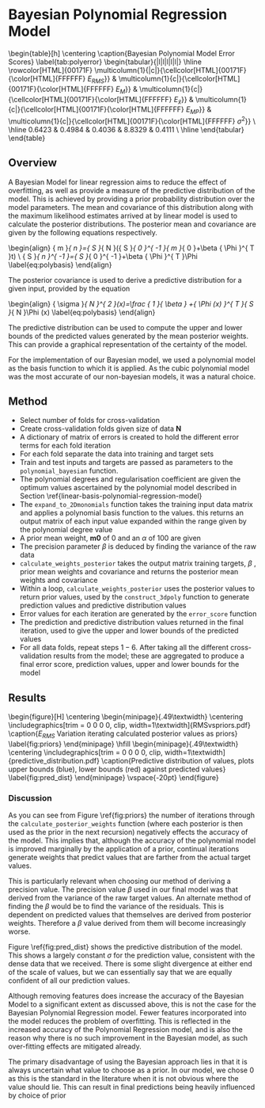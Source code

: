 
# Bayesian Polynomial Regression Model

\begin{table}[h]
\centering
\caption{Bayesian Polynomial Model Error Scores}
\label{tab:polyerror}
\begin{tabular}{|l|l|l|l|l|}
\hline
\rowcolor[HTML]{00171F}
\multicolumn{1}{|c|}{\cellcolor[HTML]{00171F}{\color[HTML]{FFFFFF} ${E}_{RMS}$}} & \multicolumn{1}{c|}{\cellcolor[HTML]{00171F}{\color[HTML]{FFFFFF} ${E}_{M}$}} & \multicolumn{1}{c|}{\cellcolor[HTML]{00171F}{\color[HTML]{FFFFFF} ${E}_{\tilde{x}}$}} & \multicolumn{1}{c|}{\cellcolor[HTML]{00171F}{\color[HTML]{FFFFFF} ${E}_{MP}$}} & \multicolumn{1}{c|}{\cellcolor[HTML]{00171F}{\color[HTML]{FFFFFF} ${\sigma}^{2}$}} \\ \hline
0.6423                                                               & 0.4984                                                               & 0.4036                                                             & 8.8329                                                           & 0.4111                                                           \\ \hline
\end{tabular}
\end{table}

## Overview
A Bayesian Model for linear regression aims to reduce the effect of overfitting, as well as provide a measure of the predictive distribution of the model. This is achieved by providing a prior probability distribution over the model parameters. The mean and covariance of this distribution along with the maximum likelihood estimates arrived at by linear model is used to calculate the posterior distributions. The posterior mean and covariance are given by the following equations respectively.

\begin{align}
    { m }_{ n }={ S }_{ N }({ S }_{ 0 }^{ -1 }{ m }_{ 0 }+\beta { \Phi  }^{ T }t) \\
    { S }_{ n }^{ -1 }={ S }_{ 0 }^{ -1 }+\beta { \Phi  }^{ T }\Phi
    \label{eq:polybasis}
\end{align}

The posterior covariance is used to derive a predictive distribution for a given input, provided by the equation

\begin{align}
    { \sigma  }_{ N }^{ 2 }(x)=\frac { 1 }{ \beta  } +{ \Phi (x) }^{ T }{ S }_{ N }\Phi (x)
    \label{eq:polybasis}
\end{align}

 The predictive distribution can be used to compute the upper and lower bounds of the predicted values generated by the mean posterior weights. This can provide a graphical representation of the certainty of the model.

For the implementation of our Bayesian model, we used a polynomial model as the basis function to which it is applied. As the cubic polynomial model was the most accurate of our non-bayesian models, it was a natural choice.




## Method

- Select number of folds for cross-validation
- Create cross-validation folds given size of data **N**
- A dictionary of matrix of errors is created to hold the different error terms for each fold iteration
- For each fold separate the data into training and target sets
- Train and test inputs and targets are passed as parameters to the `polynomial_bayesian` function.
- The polynomial degrees and regularisation coefficient are given the optimum values ascertained by the polynomial model described in Section \ref{linear-basis-polynomial-regression-model}
- The `expand_to_2Dmonomials` function takes the training input data matrix and applies a polynomial basis function to the values. this returns an output matrix of each input value expanded within the range given by the polynomial degree value
- A prior mean weight, **m0** of 0 and an $\alpha$ of 100 are given
- The precision parameter $\beta$  is deduced by finding the variance of the raw data
- `calculate_weights_posterior` takes the output matrix training targets, $\beta$ , prior mean weights and covariance and returns the posterior mean weights and covariance
- Within a loop, `calculate_weights_posterior` uses the posterior values to return prior values, used by the `construct_3dpoly` function to generate prediction values and predictive distribution values
- Error values for each iteration are generated by the `error_score` function
- The prediction and predictive distribution values returned in the final iteration, used to give the upper and lower bounds of the predicted values
- For all data folds, repeat steps $1-6$. After taking all the different cross-validation results from the model; these are aggregated to produce a final error score, prediction values, upper and lower bounds for the model


## Results

\begin{figure}[H]
\centering
\begin{minipage}{.49\textwidth}
  \centering
  \includegraphics[trim = 0 0 0 0, clip, width=1\textwidth]{RMSvspriors.pdf}
 \caption{$E_{RMS}$ Variation iterating calculated posterior values as priors}
 \label{fig:priors}
\end{minipage}
\hfill
\begin{minipage}{.49\textwidth}
  \centering
   \includegraphics[trim = 0 0 0 0, clip, width=1\textwidth]{predictive_distribution.pdf}
   \caption{Predictive distribution of values, plots upper bounds (blue), lower bounds (red) against predicted values}
  \label{fig:pred_dist}
\end{minipage}
\vspace{-20pt}
\end{figure}


### Discussion
As you can see from Figure \ref{fig:priors} the number of iterations through the `calculate_posterior_weights` function (where each posterior is then used as the prior in the next recursion) negatively effects the accuracy of the model. This implies that, although the accuracy of the polynomial model is improved marginally by the application of a prior, continual iterations generate weights that predict values that are farther from the actual target values.

This is particularly relevant when choosing our method of deriving a precision value. The precision value $\beta$ used in our final model was that derived from the variance of the raw target values. An alternate method of finding the $\beta$ would be to find the variance of the residuals. This is dependent on predicted values that themselves are derived from posterior weights. Therefore a $\beta$ value derived from them will become increasingly worse.

Figure \ref{fig:pred_dist} shows the predictive distribution of the model. This shows a largely constant $\sigma$ for the prediction value, consistent with the dense data that we received. There is some slight divergence at either end of the scale of values, but we can essentially say that we are equally confident of all our prediction values.

Although removing features does increase the accuracy of the Bayesian Model to a significant extent as discussed above, this is not the case for the Bayesian Polynomial Regression model. Fewer features incorporated into the model reduces the problem of overfitting. This is reflected in the increased accuracy of the Polynomial Regression model, and is also the reason why there is no such improvement in the Bayesian model, as such over-fitting effects are mitigated already.

The primary disadvantage of using the Bayesian approach lies in that it is always uncertain what value to choose as a prior. In our model, we chose 0 as this is the standard in the literature when it is not obvious where the value should lie. This can result in final predictions being heavily influenced by choice of prior

